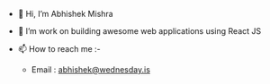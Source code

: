 - 👋 Hi, I’m Abhishek Mishra 
- 👀 I’m work on building awesome web applications using React JS

- 📫 How to reach me :- 
    - Email : abhishek@wednesday.is

<!---
abhishek-ws/abhishek-ws is a ✨ special ✨ repository because its `README.md` (this file) appears on your GitHub profile.
You can click the Preview link to take a look at your changes.
--->
